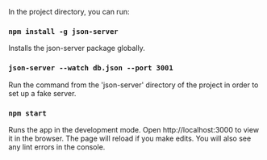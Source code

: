 In the project directory, you can run:

### `npm install -g json-server`

Installs the json-server package globally.

### `json-server --watch db.json --port 3001`

Run the command from the 'json-server' directory of the project in order to set up a fake server.

### `npm start`

Runs the app in the development mode.
Open http://localhost:3000 to view it in the browser.
The page will reload if you make edits.
You will also see any lint errors in the console.

